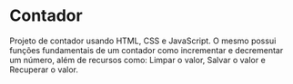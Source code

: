 # Contador

Projeto de contador usando HTML, CSS e JavaScript. O mesmo possui funções fundamentais de um contador como incrementar e decrementar um número, além de recursos como: Limpar o valor, Salvar o valor e Recuperar o valor.